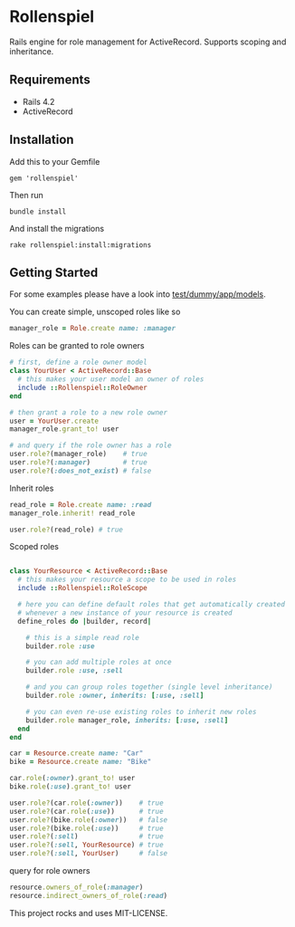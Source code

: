 # Rollenspiel

Rails engine for role management for ActiveRecord. Supports scoping and inheritance.

## Requirements

  * Rails 4.2
  * ActiveRecord

## Installation

Add this to your Gemfile

    gem 'rollenspiel'

Then run

    bundle install

And install the migrations

    rake rollenspiel:install:migrations

## Getting Started

For some examples please have a look into [test/dummy/app/models](test/dummy/app/models).

You can create simple, unscoped roles like so

```ruby
manager_role = Role.create name: :manager
```

Roles can be granted to role owners

```ruby
# first, define a role owner model
class YourUser < ActiveRecord::Base
  # this makes your user model an owner of roles
  include ::Rollenspiel::RoleOwner
end

# then grant a role to a new role owner
user = YourUser.create
manager_role.grant_to! user

# and query if the role owner has a role
user.role?(manager_role)    # true
user.role?(:manager)        # true
user.role?(:does_not_exist) # false
```

Inherit roles

```ruby
read_role = Role.create name: :read
manager_role.inherit! read_role

user.role?(read_role) # true
```

Scoped roles

```ruby

class YourResource < ActiveRecord::Base
  # this makes your resource a scope to be used in roles
  include ::Rollenspiel::RoleScope

  # here you can define default roles that get automatically created
  # whenever a new instance of your resource is created
  define_roles do |builder, record|

    # this is a simple read role
    builder.role :use

    # you can add multiple roles at once
    builder.role :use, :sell

    # and you can group roles together (single level inheritance)
    builder.role :owner, inherits: [:use, :sell]

    # you can even re-use existing roles to inherit new roles
    builder.role manager_role, inherits: [:use, :sell]
  end
end

car = Resource.create name: "Car"
bike = Resource.create name: "Bike"

car.role(:owner).grant_to! user
bike.role(:use).grant_to! user

user.role?(car.role(:owner))    # true
user.role?(car.role(:use))      # true
user.role?(bike.role(:owner))   # false
user.role?(bike.role(:use))     # true
user.role?(:sell)               # true
user.role?(:sell, YourResource) # true
user.role?(:sell, YourUser)     # false
```

query for role owners

```ruby
resource.owners_of_role(:manager)
resource.indirect_owners_of_role(:read)
```


This project rocks and uses MIT-LICENSE.
